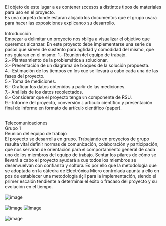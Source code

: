 El objeto de este lugar a es contener accesos  a distintos tipos de materiales
para uso en el proyecto.<br />
Es una carpeta donde estaran alojado los documentos que el grupo
usara para hacer las exposiciones explicando su desarrollo.<br />
<br />
Introducción <br />
Empezar a delimitar un proyecto nos obliga a visualizar el objetivo que queremos 
alcanzar. En este proyecto debe implementarse una serie de pasos que sirven de
sustento para agilidad y comodidad del mismo, que nos guiaran en el mismo:
1.- Reunión del equipo de trabajo.<br />
2.- Planteamiento de la problemática a solucionar.<br />
3.- Presentación de un diagrama de bloques de la solución propuesta.<br />
4.- Estimación de los tiempos en los que se llevará a cabo cada una de las fases 
del proyecto.<br />
5.- Toma de mediciones.<br />
6.- Graficar los datos obtenidos a partir de las mediciones.<br />
7.- Análisis de los datos recolectados.<br />
8.- Considerar que el proyecto tenga un componente de RSU.<br />
9.- Informe del proyecto, conversión a artículo científico y presentación final de
informe en formato de artículo científico (paper).<br />
<br />
 
 
Telecomunicaciones<br />
Grupo 1<br />
Reunión del equipo de trabajo <br />
El proyecto se desarrolla en grupo. Trabajando en proyectos de grupo resulta vital 
definir normas de comunicación, colaboración y participación, que nos servirán de 
orientación para el comportamiento general de cada uno de los miembros del equipo 
de trabajo. Sentar los pilares de cómo se llevará a cabo el proyecto ayudará a que 
todos los miembros se desenvuelvan con confianza y soltura. Es por ello que la 
metodología que se adoptada en la cátedra de Electrónica Micro controlada apunta 
a ello en pos de establecer una metodología ágil para la implementación, siendo el 
primer escalón tendiente a determinar el éxito o fracaso del proyecto y su evolución 
en el tiempo.<br />
<br />
![image](https://user-images.githubusercontent.com/98425890/191353777-305b2984-25f4-4d0f-bc57-07ecf8fd0f68.png)
<br />
<br />
![image](https://user-images.githubusercontent.com/98425890/191353977-b3fccd65-0ce0-44fd-91ca-3b1adaab50d7.png)
![image](https://user-images.githubusercontent.com/98425890/191354030-20cb2435-ea15-41c0-8dc7-11e53d7394aa.png)
<br />
<br />
![image](https://user-images.githubusercontent.com/98425890/191354990-215d4498-6822-4e54-b49a-6b9459258f23.png)
<br />
<br />


